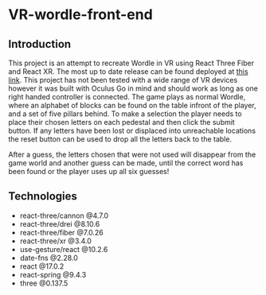 # VR-wordle-front-end

## Introduction

This project is an attempt to recreate Wordle in VR using React Three Fiber and React XR. The most up to date release can be found deployed at [this link](https://wrdle.netlify.app/). This project has not been tested with a wide range of VR devices however it was built with Oculus Go in mind and should work as long as one right handed controller is connected. The game plays as normal Wordle, where an alphabet of blocks can be found on the table infront of the player, and a set of five pillars behind. To make a selection the player needs to place their chosen letters on each pedestal and then click the submit button. If any letters have been lost or displaced into unreachable locations the reset button can be used to drop all the letters back to the table. 

After a guess, the letters chosen that were not used will disappear from the game world and another guess can be made, until the correct word has been found or the player uses up all six guesses!

## Technologies
* react-three/cannon @4.7.0
* react-three/drei @8.10.6
* react-three/fiber @7.0.26
* react-three/xr @3.4.0
* use-gesture/react @10.2.6
* date-fns @2.28.0
* react @17.0.2
* react-spring @9.4.3
* three @0.137.5
